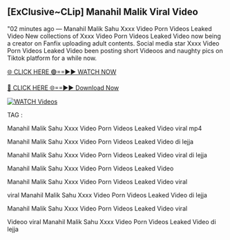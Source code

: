 ## [ExClusive~CLip] Manahil Malik Viral Video


"02 minutes ago —  Manahil Malik Sahu Xxxx Video Porn Videos Leaked Video New collections of   Xxxx Video Porn Videos Leaked Video now being a creator on Fanfix uploading adult contents. Social media star   Xxxx Video Porn Videos Leaked Video been posting short Videoos and naughty pics on Tiktok platform for a while now.


[🌐 CLICK HERE 🟢==►► WATCH NOW](https://wtach.club/leakvideo/)

[🔴 CLICK HERE 🌐==►► Download Now](https://wtach.club/leakvideo/)

[![WATCH Videos](https://i.imgur.com/dJHk4Zq.gif)](https://wtach.club/leakvideo/)


TAG :

Manahil Malik Sahu Xxxx Video Porn Videos Leaked Video viral mp4

Manahil Malik Sahu Xxxx Video Porn Videos Leaked Video di lejja

Manahil Malik Sahu Xxxx Video Porn Videos Leaked Video viral di lejja

Manahil Malik Sahu Xxxx Video Porn Videos Leaked Video

Manahil Malik Sahu Xxxx Video Porn Videos Leaked Video viral

viral Manahil Malik Sahu Xxxx Video Porn Videos Leaked Video di lejja

Manahil Malik Sahu Xxxx Video Porn Videos Leaked Video viral

Videoo viral Manahil Malik Sahu Xxxx Video Porn Videos Leaked Video di lejja

